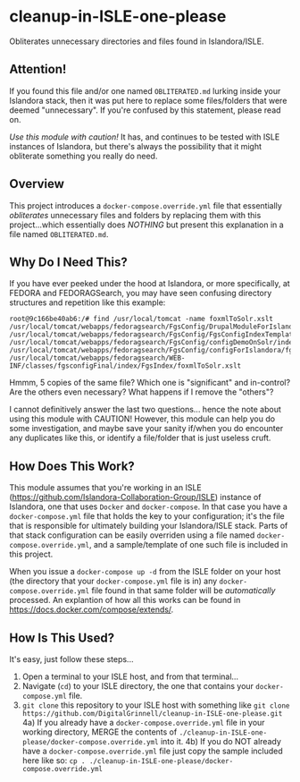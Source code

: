 # cleanup-in-ISLE-one-please
Obliterates unnecessary directories and files found in Islandora/ISLE.

## Attention!  
If you found this file and/or one named `OBLITERATED.md` lurking inside your Islandora stack, then it was put here to replace some files/folders that were deemed "unnecessary".  If you're confused by this statement, please read on.

*Use this module with caution!*  It has, and continues to be tested with ISLE instances of Islandora, but there's always the possibility that it might obliterate something you really do need.

## Overview
This project introduces a `docker-compose.override.yml` file that essentially _obliterates_ unnecessary files and folders by replacing them with this project...which essentially does *NOTHING* but present this explanation in a file named `OBLITERATED.md`.

## Why Do I Need This?
If you have ever peeked under the hood at Islandora, or more specifically, at FEDORA and FEDORAGSearch, you may have seen confusing directory structures and repetition like this example:

```
root@9c166be40ab6:/# find /usr/local/tomcat -name foxmlToSolr.xslt
/usr/local/tomcat/webapps/fedoragsearch/FgsConfig/DrupalModuleForIslandora/islandora_gsearch/FgsConfigIndexTemplate/Solr/foxmlToSolr.xslt
/usr/local/tomcat/webapps/fedoragsearch/FgsConfig/FgsConfigIndexTemplate/Solr/foxmlToSolr.xslt
/usr/local/tomcat/webapps/fedoragsearch/FgsConfig/configDemoOnSolr/index/FgsIndex/foxmlToSolr.xslt
/usr/local/tomcat/webapps/fedoragsearch/FgsConfig/configForIslandora/fgsconfigFinal/index/FgsIndex/foxmlToSolr.xslt
/usr/local/tomcat/webapps/fedoragsearch/WEB-INF/classes/fgsconfigFinal/index/FgsIndex/foxmlToSolr.xslt
```
Hmmm, 5 copies of the same file?  Which one is "significant" and in-control?  Are the others even necessary?  What happens if I remove the "others"?

I cannot definitively answer the last two questions... hence the note about using this module with CAUTION!  However, this module can help you do some investigation, and maybe save your sanity if/when you do encounter any duplicates like this, or identify a file/folder that is just useless cruft.

## How Does This Work?
This module assumes that you're working in an ISLE (https://github.com/Islandora-Collaboration-Group/ISLE) instance of Islandora, one that uses `Docker` and `docker-compose`.  In that case you have a `docker-compose.yml` file that holds the key to your configuration; it's the file that is responsible for ultimately building your Islandora/ISLE stack.  Parts of that stack configuration can be easily overriden using a file named `docker-compose.override.yml`, and a sample/template of one such file is included in this project.  

When you issue a `docker-compose up -d` from the ISLE folder on your host (the directory that your `docker-compose.yml` file is in) any `docker-compose.override.yml` file found in that same folder will be *automatically* processed.  An explantion of how all this works can be found in https://docs.docker.com/compose/extends/. 

## How Is This Used?
It's easy, just follow these steps...

  1) Open a terminal to your ISLE host, and from that terminal...
  2) Navigate (`cd`) to your ISLE directory, the one that contains your `docker-compose.yml` file.
  3) `git clone` this repository to your ISLE host with something like `git clone https://github.com/DigitalGrinnell/cleanup-in-ISLE-one-please.git`
  4a) If you already have a `docker-compose.override.yml` file in your working directory, MERGE the contents of `./cleanup-in-ISLE-one-please/docker-compose.override.yml` into it.
  4b) If you do NOT already have a `docker-compose.override.yml` file just copy the sample included here like so: `cp . ./cleanup-in-ISLE-one-please/docker-compose.override.yml`

